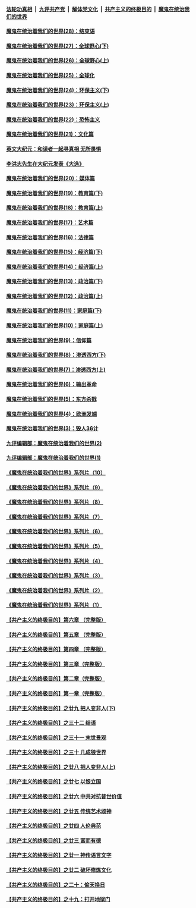 

####  [法轮功真相](../../../../basic/blob/master/README.md?t=03041801) &nbsp;|&nbsp; [九评共产党](../../../../9ping.md/blob/master/README.md?t=03041801) &nbsp;|&nbsp; [解体党文化](../../../../jtdwh.md/blob/master/README.md?t=03041801)  &nbsp;|&nbsp; [共产主义的终极目的](../../../../gczydzjmd.md/blob/master/README.md?t=03041801) &nbsp;|&nbsp; [魔鬼在统治我们的世界](../../../../mgztzwmdsj.md/blob/master/README.md?t=03041801) 

#### [魔鬼在统治着我们的世界(28)：结束语](../pages/nsc422/n10936246.md?t=03041801) 

#### [魔鬼在统治着我们的世界(27)：全球野心(下)](../pages/nsc422/n10928319.md?t=03041801) 

#### [魔鬼在统治着我们的世界(26)：全球野心(上)](../pages/nsc422/n10900318.md?t=03041801) 

#### [魔鬼在统治着我们的世界(25)：全球化](../pages/nsc422/n10788205.md?t=03041801) 

#### [魔鬼在统治着我们的世界(24)：环保主义(下)](../pages/nsc422/n10695307.md?t=03041801) 

#### [魔鬼在统治着我们的世界(23)：环保主义(上)](../pages/nsc422/n10688613.md?t=03041801) 

#### [魔鬼在统治着我们的世界(22)：恐怖主义](../pages/nsc422/n10614727.md?t=03041801) 

#### [魔鬼在统治着我们的世界(21)：文化篇](../pages/nsc422/n10597706.md?t=03041801) 

#### [英文大纪元：和读者一起寻真相 无所畏惧](../pages/nsc422/n12542027.md?t=03041801) 

#### [李洪志先生在大纪元发表《大选》](../pages/nsc422/n12534746.md?t=03041801) 

#### [魔鬼在统治着我们的世界(20)：媒体篇](../pages/nsc422/n10586579.md?t=03041801) 

#### [魔鬼在统治着我们的世界(19)：教育篇(下)](../pages/nsc422/n10564808.md?t=03041801) 

#### [魔鬼在统治着我们的世界(18)：教育篇(上)](../pages/nsc422/n10526970.md?t=03041801) 

#### [魔鬼在统治着我们的世界(17)：艺术篇](../pages/nsc422/n10499093.md?t=03041801) 

#### [魔鬼在统治着我们的世界(16)：法律篇](../pages/nsc422/n10485969.md?t=03041801) 

#### [魔鬼在统治着我们的世界(15)：经济篇(下)](../pages/nsc422/n10469975.md?t=03041801) 

#### [魔鬼在统治着我们的世界(14)：经济篇(上)](../pages/nsc422/n10457370.md?t=03041801) 

#### [魔鬼在统治着我们的世界(13)：政治篇(下)](../pages/nsc422/n10448270.md?t=03041801) 

#### [魔鬼在统治着我们的世界(12)：政治篇(上)](../pages/nsc422/n10444576.md?t=03041801) 

#### [魔鬼在统治着我们的世界(11)：家庭篇(下)](../pages/nsc422/n10440961.md?t=03041801) 

#### [魔鬼在统治着我们的世界(10)：家庭篇(上)](../pages/nsc422/n10435448.md?t=03041801) 

#### [魔鬼在统治着我们的世界(9)：信仰篇](../pages/nsc422/n10432159.md?t=03041801) 

#### [魔鬼在统治着我们的世界(8)：渗透西方(下)](../pages/nsc422/n10429603.md?t=03041801) 

#### [魔鬼在统治着我们的世界(7)：渗透西方(上)](../pages/nsc422/n10426013.md?t=03041801) 

#### [魔鬼在统治着我们的世界(6)：输出革命](../pages/nsc422/n10421536.md?t=03041801) 

#### [魔鬼在统治着我们的世界(5)：东方杀戮](../pages/nsc422/n10417707.md?t=03041801) 

#### [魔鬼在统治着我们的世界(4)：欧洲发端](../pages/nsc422/n10414890.md?t=03041801) 

#### [魔鬼在统治着我们的世界(3)：毁人36计](../pages/nsc422/n10411583.md?t=03041801) 

#### [九评编辑部：魔鬼在统治着我们的世界(2)](../pages/nsc422/n10410036.md?t=03041801) 

#### [九评编辑部：魔鬼在统治着我们的世界(1)](../pages/nsc422/n10406825.md?t=03041801) 

#### [《魔鬼在统治着我们的世界》系列片（10）](../pages/nsc422/n12292670.md?t=03041801) 

#### [《魔鬼在统治着我们的世界》系列片（9）](../pages/nsc422/n12290859.md?t=03041801) 

#### [《魔鬼在统治着我们的世界》系列片（8）](../pages/nsc422/n12287445.md?t=03041801) 

#### [《魔鬼在统治着我们的世界》系列片（7）](../pages/nsc422/n12283425.md?t=03041801) 

#### [《魔鬼在统治着我们的世界》系列片（6）](../pages/nsc422/n12282314.md?t=03041801) 

#### [《魔鬼在统治着我们的世界》系列片（5）](../pages/nsc422/n12281419.md?t=03041801) 

#### [《魔鬼在统治着我们的世界》系列片（4）](../pages/nsc422/n12274024.md?t=03041801) 

#### [《魔鬼在统治着我们的世界》系列片（3）](../pages/nsc422/n12271322.md?t=03041801) 

#### [《魔鬼在统治着我们的世界》系列片（2）](../pages/nsc422/n12269049.md?t=03041801) 

#### [《魔鬼在统治着我们的世界》系列片（1）](../pages/nsc422/n12267575.md?t=03041801) 

#### [【共产主义的终极目的】第六章 （完整版）](../pages/nsc422/n11428913.md?t=03041801) 

#### [【共产主义的终极目的】第五章 （完整版）](../pages/nsc422/n11428912.md?t=03041801) 

#### [【共产主义的终极目的】第四章 （完整版）](../pages/nsc422/n11428907.md?t=03041801) 

#### [【共产主义的终极目的】第三章（完整版）](../pages/nsc422/n11428848.md?t=03041801) 

#### [【共产主义的终极目的】第二章（完整版）](../pages/nsc422/n11428831.md?t=03041801) 

#### [【共产主义的终极目的】第一章（完整版）](../pages/nsc422/n11417651.md?t=03041801) 

#### [【共产主义的终极目的】之廿九 把人变非人(下)](../pages/nsc422/n11344140.md?t=03041801) 

#### [【共产主义的终极目的】之三十二 结语](../pages/nsc422/n11360535.md?t=03041801) 

#### [【共产主义的终极目的】之三十一 末世景观](../pages/nsc422/n11351129.md?t=03041801) 

#### [【共产主义的终极目的】之三十 几成狼世界](../pages/nsc422/n11348280.md?t=03041801) 

#### [【共产主义的终极目的】之廿八 把人变非人(上)](../pages/nsc422/n11340492.md?t=03041801) 

#### [【共产主义的终极目的】之廿七 以恨立国](../pages/nsc422/n11336944.md?t=03041801) 

#### [【共产主义的终极目的】之廿六 中共对抗普世价值](../pages/nsc422/n11324785.md?t=03041801) 

#### [【共产主义的终极目的】之廿五 传统艺术颂神](../pages/nsc422/n11296396.md?t=03041801) 

#### [【共产主义的终极目的】之廿四 人伦典范](../pages/nsc422/n11296397.md?t=03041801) 

#### [【共产主义的终极目的】之廿三 富而有德](../pages/nsc422/n11283598.md?t=03041801) 

#### [【共产主义的终极目的】之廿一 神传语言文字](../pages/nsc422/n11263265.md?t=03041801) 

#### [【共产主义的终极目的】之廿二 破坏修炼文化](../pages/nsc422/n11245728.md?t=03041801) 

#### [【共产主义的终极目的】之二十：偷天换日](../pages/nsc422/n11238846.md?t=03041801) 

#### [【共产主义的终极目的】之十九：打开地狱门](../pages/nsc422/n11206376.md?t=03041801) 

